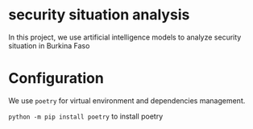 # security situation analysis

In this project, we use artificial intelligence models to analyze security situation in Burkina Faso

# Configuration 

We use `poetry` for virtual environment and dependencies management.

```python -m pip install poetry``` to install poetry
